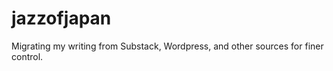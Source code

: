 # jazzofjapan

Migrating my writing from Substack, Wordpress, and other sources for finer control.

